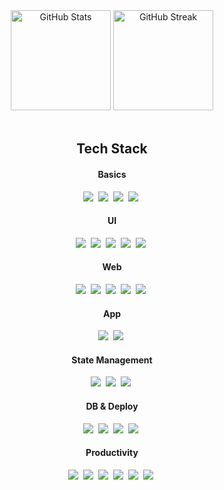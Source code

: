 <div align="center">
  <img src="https://github-readme-stats.vercel.app/api?username=thisishailey&show_icons=true&theme=catppuccin_mocha" alt="GitHub Stats" height="160" />
  <img src="https://github-readme-streak-stats.herokuapp.com?user=thisishailey&theme=catppuccin-mocha" alt="GitHub Streak" height="160" />
</div>
<br />
<h2 align="center">Tech Stack</h2>
<div align="center">
  <h4>Basics</h4>
  <img src="https://img.shields.io/badge/HTML-E34F26?style=for-the-badge&logo=html5&logoColor=white"/>&nbsp
  <img src="https://img.shields.io/badge/CSS-1572B6?style=for-the-badge&logo=css3&logoColor=white"/>&nbsp
  <img src="https://img.shields.io/badge/JavaScript-F7DF1E?style=for-the-badge&logo=javascript&logoColor=black"/>&nbsp
  <img src="https://img.shields.io/badge/TypeScript-3178C6?style=for-the-badge&logo=typescript&logoColor=white"/>&nbsp
  <br />
  <h4>UI</h4>
  <img src="https://img.shields.io/badge/styled components-DB7093?style=for-the-badge&logo=styledcomponents&logoColor=white"/>&nbsp
  <img src="https://img.shields.io/badge/Tailwind CSS-06B6D4?style=for-the-badge&logo=tailwindcss&logoColor=white"/>&nbsp
  <img src="https://img.shields.io/badge/shadcn/ui-000000?style=for-the-badge&logo=shadcn/ui&logoColor=white"/>&nbsp
  <img src="https://img.shields.io/badge/Material UI-007FFF?style=for-the-badge&logo=mui&logoColor=white"/>&nbsp
  <img src="https://img.shields.io/badge/Framer Motion-0055FF?style=for-the-badge&logo=framer&logoColor=white"/>&nbsp
  <br />
  <h4>Web</h4>
  <img src="https://img.shields.io/badge/React-61DAFB?style=for-the-badge&logo=react&logoColor=black"/>&nbsp
  <img src="https://img.shields.io/badge/Vue.js-4FC08D?style=for-the-badge&logo=vuedotjs&logoColor=white"/>&nbsp
  <img src="https://img.shields.io/badge/Next.js-000000?style=for-the-badge&logo=nextdotjs&logoColor=white"/>&nbsp
  <img src="https://img.shields.io/badge/Nuxt.js-00DC82?style=for-the-badge&logo=nuxtdotjs&logoColor=white"/>&nbsp
  <img src="https://img.shields.io/badge/Vite-646CFF?style=for-the-badge&logo=vite&logoColor=white"/>&nbsp
  <br />
  <h4>App</h4>
  <img src="https://img.shields.io/badge/React Native-61DAFB?style=for-the-badge&logo=react&logoColor=black"/>&nbsp
  <img src="https://img.shields.io/badge/Expo-000020?style=for-the-badge&logo=expo&logoColor=white"/>&nbsp
  <br />
  <h4>State Management</h4>
  <img src="https://img.shields.io/badge/Recoil-3578E5?style=for-the-badge&logo=recoil&logoColor=white"/>&nbsp
  <img src="https://img.shields.io/badge/🐻 Zustand-ecb63f?style=for-the-badge"/>&nbsp
  <img src="https://img.shields.io/badge/Tanstack Query-FF4154?style=for-the-badge&logo=reactquery&logoColor=white"/>&nbsp
  <br />
  <h4>DB & Deploy</h4>
  <img src="https://img.shields.io/badge/Firebase-FFCA28?style=for-the-badge&logo=firebase&logoColor=black"/>&nbsp
  <img src="https://img.shields.io/badge/Vercel-000000?style=for-the-badge&logo=vercel&logoColor=white"/>&nbsp
  <img src="https://img.shields.io/badge/Netlify-00C7B7?style=for-the-badge&logo=netlify&logoColor=white"/>&nbsp
  <img src="https://img.shields.io/badge/Namecheap-DE3723?style=for-the-badge&logo=namecheap&logoColor=white"/>&nbsp
  <br />
  <h4>Productivity</h4>
  <img src="https://img.shields.io/badge/Git-F05032?style=for-the-badge&logo=git&logoColor=white"/>&nbsp
  <img src="https://img.shields.io/badge/GitHub-181717?style=for-the-badge&logo=github&logoColor=white"/>&nbsp
  <img src="https://img.shields.io/badge/Jira-0052CC?style=for-the-badge&logo=jira&logoColor=white"/>&nbsp
  <img src="https://img.shields.io/badge/Slack-4A154B?style=for-the-badge&logo=slack&logoColor=white"/>&nbsp
  <img src="https://img.shields.io/badge/Notion-000000?style=for-the-badge&logo=notion&logoColor=white"/>&nbsp
  <img src="https://img.shields.io/badge/Figma-F24E1E?style=for-the-badge&logo=figma&logoColor=white"/>&nbsp
</div>
<br />
